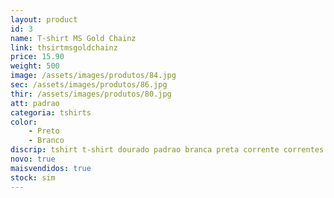 ```yaml
---
layout: product
id: 3
name: T-shirt MS Gold Chainz 
link: thsirtmsgoldchainz
price: 15.90
weight: 500
image: /assets/images/produtos/84.jpg
sec: /assets/images/produtos/86.jpg
thir: /assets/images/produtos/80.jpg
att: padrao
categoria: tshirts
color:
    - Preto
    - Branco
discrip: tshirt t-shirt dourado padrao branca preta corrente correntes aço
novo: true
maisvendidos: true
stock: sim
---
```

